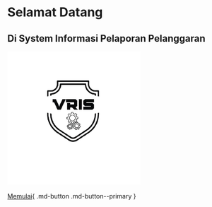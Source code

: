 # Selamat Datang

## Di System Informasi Pelaporan Pelanggaran

<img src="images/giu.png" width= 60%>

[Memulai](01.md){ .md-button .md-button--primary }